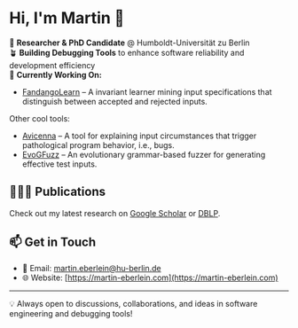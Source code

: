 # Hi, I'm Martin 👋

🚀 **Researcher & PhD Candidate** @ Humboldt-Universität zu Berlin  
🪴 **Building Debugging Tools** to enhance software reliability and development efficiency  
🔭 **Currently Working On:**

- [FandangoLearn](https://github.com/martineberlein/fandango-learn) – A invariant learner mining input specifications that distinguish between accepted and rejected inputs.

Other cool tools:

- [Avicenna](https://github.com/martineberlein/avicenna) – A tool for explaining input circumstances that trigger pathological program behavior, i.e., bugs.
- [EvoGFuzz](https://github.com/martineberlein/evogfuzzplusplus) – An evolutionary grammar-based fuzzer for generating effective test inputs.

## 👨🏽‍💻 Publications
Check out my latest research on [Google Scholar](https://scholar.google.com/citations?user=6XXltMoAAAAJ) or [DBLP](https://dblp.org/pid/271/8343.html).

## 📫 Get in Touch
- 📧 Email: martin.eberlein@hu-berlin.de
- 🌐 Website: [https://martin-eberlein.com](https://martin-eberlein.com)

---
💡 Always open to discussions, collaborations, and ideas in software engineering and debugging tools!
